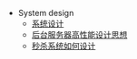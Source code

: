 <!-- _sidebar.md -->
  
* System design
  * [系统设计](ProjectDocs/system-design/系统设计.md)
  * [后台服务器高性能设计思想](ProjectDocs/system-design/后台服务器高性能设计思想.md)
  * [秒杀系统如何设计](ProjectDocs/system-design/秒杀系统如何设计.md)
